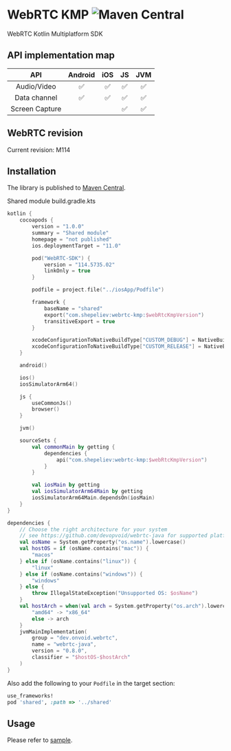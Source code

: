 # WebRTC KMP ![Maven Central](https://img.shields.io/maven-central/v/com.shepeliev/webrtc-kmp?style=flat-square)

WebRTC Kotlin Multiplatform SDK

## API implementation map
|      API       |      Android       |        iOS         |         JS         |        JVM         |
|:--------------:|:------------------:|:------------------:|:------------------:|:------------------:|
|  Audio/Video   | :white_check_mark: | :white_check_mark: | :white_check_mark: | :white_check_mark: |
|  Data channel  | :white_check_mark: | :white_check_mark: | :white_check_mark: | :white_check_mark: |
| Screen Capture |                    |                    | :white_check_mark: | :white_check_mark: |

## WebRTC revision
Current revision: M114

## Installation
The library is published to [Maven Central](https://search.maven.org/artifact/com.shepeliev/webrtc-kmp).

Shared module build.gradle.kts
```Kotlin
kotlin {
    cocoapods {
        version = "1.0.0"
        summary = "Shared module"
        homepage = "not published"
        ios.deploymentTarget = "11.0"

        pod("WebRTC-SDK") {
            version = "114.5735.02"
            linkOnly = true
        }

        podfile = project.file("../iosApp/Podfile")

        framework {
            baseName = "shared"
            export("com.shepeliev:webrtc-kmp:$webRtcKmpVersion")
            transitiveExport = true
        }

        xcodeConfigurationToNativeBuildType["CUSTOM_DEBUG"] = NativeBuildType.DEBUG
        xcodeConfigurationToNativeBuildType["CUSTOM_RELEASE"] = NativeBuildType.RELEASE
    }

    android()

    ios()
    iosSimulatorArm64()

    js {
        useCommonJs()
        browser()
    }

    jvm()

    sourceSets {
        val commonMain by getting {
            dependencies {
                api("com.shepeliev:webrtc-kmp:$webRtcKmpVersion")
            }
        }

        val iosMain by getting
        val iosSimulatorArm64Main by getting
        iosSimulatorArm64Main.dependsOn(iosMain)
    }
}

dependencies {
    // Choose the right architecture for your system
    // see https://github.com/devopvoid/webrtc-java for supported platforms
    val osName = System.getProperty("os.name").lowercase()
    val hostOS = if (osName.contains("mac")) {
        "macos"
    } else if (osName.contains("linux")) {
        "linux"
    } else if (osName.contains("windows")) {
        "windows"
    } else {
        throw IllegalStateException("Unsupported OS: $osName")
    }
    val hostArch = when(val arch = System.getProperty("os.arch").lowercase()) {
        "amd64" -> "x86_64"
        else -> arch
    }
    jvmMainImplementation(
        group = "dev.onvoid.webrtc",
        name = "webrtc-java",
        version = "0.8.0",
        classifier = "$hostOS-$hostArch"
    )
}
```

Also add the following to your `Podfile` in the target section:
```Ruby
use_frameworks!
pod 'shared', :path => '../shared'
```

## Usage

Please refer to [sample](sample/README.md).
